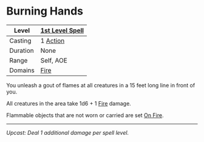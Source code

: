 # Burning Hands

| Level    | [1st Level Spell](1st%20Level%20Spells.md)        |
| -------- | --------------------------------------------------- |
| Casting  | 1 [Action](../../../../Game%20Procedures/Action.md) |
| Duration | None                                                |
| Range    | Self, AOE                                           |
| Domains  | [Fire](../../../Spell%20Domains/Fire.md)            |

You unleash a gout of flames at all creatures in a 15 feet long line in front of you.

All creatures in the area take 1d6 + 1 [Fire](../../../../Damage%20Types/Fire.md) damage.

Flammable objects that are not worn or carried are set [On Fire](../../../../Hazards/Elemental.md#On%20Fire).

---
*Upcast: Deal 1 additional damage per spell level.*
